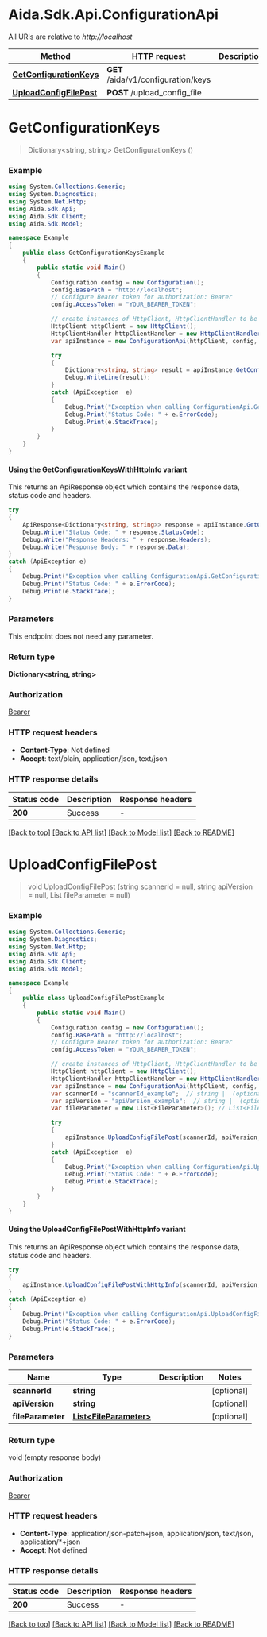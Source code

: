 # Aida.Sdk.Api.ConfigurationApi

All URIs are relative to *http://localhost*

| Method | HTTP request | Description |
|--------|--------------|-------------|
| [**GetConfigurationKeys**](ConfigurationApi.md#getconfigurationkeys) | **GET** /aida/v1/configuration/keys |  |
| [**UploadConfigFilePost**](ConfigurationApi.md#uploadconfigfilepost) | **POST** /upload_config_file |  |

<a name="getconfigurationkeys"></a>
# **GetConfigurationKeys**
> Dictionary&lt;string, string&gt; GetConfigurationKeys ()



### Example
```csharp
using System.Collections.Generic;
using System.Diagnostics;
using System.Net.Http;
using Aida.Sdk.Api;
using Aida.Sdk.Client;
using Aida.Sdk.Model;

namespace Example
{
    public class GetConfigurationKeysExample
    {
        public static void Main()
        {
            Configuration config = new Configuration();
            config.BasePath = "http://localhost";
            // Configure Bearer token for authorization: Bearer
            config.AccessToken = "YOUR_BEARER_TOKEN";

            // create instances of HttpClient, HttpClientHandler to be reused later with different Api classes
            HttpClient httpClient = new HttpClient();
            HttpClientHandler httpClientHandler = new HttpClientHandler();
            var apiInstance = new ConfigurationApi(httpClient, config, httpClientHandler);

            try
            {
                Dictionary<string, string> result = apiInstance.GetConfigurationKeys();
                Debug.WriteLine(result);
            }
            catch (ApiException  e)
            {
                Debug.Print("Exception when calling ConfigurationApi.GetConfigurationKeys: " + e.Message);
                Debug.Print("Status Code: " + e.ErrorCode);
                Debug.Print(e.StackTrace);
            }
        }
    }
}
```

#### Using the GetConfigurationKeysWithHttpInfo variant
This returns an ApiResponse object which contains the response data, status code and headers.

```csharp
try
{
    ApiResponse<Dictionary<string, string>> response = apiInstance.GetConfigurationKeysWithHttpInfo();
    Debug.Write("Status Code: " + response.StatusCode);
    Debug.Write("Response Headers: " + response.Headers);
    Debug.Write("Response Body: " + response.Data);
}
catch (ApiException e)
{
    Debug.Print("Exception when calling ConfigurationApi.GetConfigurationKeysWithHttpInfo: " + e.Message);
    Debug.Print("Status Code: " + e.ErrorCode);
    Debug.Print(e.StackTrace);
}
```

### Parameters
This endpoint does not need any parameter.
### Return type

**Dictionary<string, string>**

### Authorization

[Bearer](../README.md#Bearer)

### HTTP request headers

 - **Content-Type**: Not defined
 - **Accept**: text/plain, application/json, text/json


### HTTP response details
| Status code | Description | Response headers |
|-------------|-------------|------------------|
| **200** | Success |  -  |

[[Back to top]](#) [[Back to API list]](../README.md#documentation-for-api-endpoints) [[Back to Model list]](../README.md#documentation-for-models) [[Back to README]](../README.md)

<a name="uploadconfigfilepost"></a>
# **UploadConfigFilePost**
> void UploadConfigFilePost (string scannerId = null, string apiVersion = null, List<FileParameter> fileParameter = null)



### Example
```csharp
using System.Collections.Generic;
using System.Diagnostics;
using System.Net.Http;
using Aida.Sdk.Api;
using Aida.Sdk.Client;
using Aida.Sdk.Model;

namespace Example
{
    public class UploadConfigFilePostExample
    {
        public static void Main()
        {
            Configuration config = new Configuration();
            config.BasePath = "http://localhost";
            // Configure Bearer token for authorization: Bearer
            config.AccessToken = "YOUR_BEARER_TOKEN";

            // create instances of HttpClient, HttpClientHandler to be reused later with different Api classes
            HttpClient httpClient = new HttpClient();
            HttpClientHandler httpClientHandler = new HttpClientHandler();
            var apiInstance = new ConfigurationApi(httpClient, config, httpClientHandler);
            var scannerId = "scannerId_example";  // string |  (optional) 
            var apiVersion = "apiVersion_example";  // string |  (optional) 
            var fileParameter = new List<FileParameter>(); // List<FileParameter> |  (optional) 

            try
            {
                apiInstance.UploadConfigFilePost(scannerId, apiVersion, fileParameter);
            }
            catch (ApiException  e)
            {
                Debug.Print("Exception when calling ConfigurationApi.UploadConfigFilePost: " + e.Message);
                Debug.Print("Status Code: " + e.ErrorCode);
                Debug.Print(e.StackTrace);
            }
        }
    }
}
```

#### Using the UploadConfigFilePostWithHttpInfo variant
This returns an ApiResponse object which contains the response data, status code and headers.

```csharp
try
{
    apiInstance.UploadConfigFilePostWithHttpInfo(scannerId, apiVersion, fileParameter);
}
catch (ApiException e)
{
    Debug.Print("Exception when calling ConfigurationApi.UploadConfigFilePostWithHttpInfo: " + e.Message);
    Debug.Print("Status Code: " + e.ErrorCode);
    Debug.Print(e.StackTrace);
}
```

### Parameters

| Name | Type | Description | Notes |
|------|------|-------------|-------|
| **scannerId** | **string** |  | [optional]  |
| **apiVersion** | **string** |  | [optional]  |
| **fileParameter** | [**List&lt;FileParameter&gt;**](FileParameter.md) |  | [optional]  |

### Return type

void (empty response body)

### Authorization

[Bearer](../README.md#Bearer)

### HTTP request headers

 - **Content-Type**: application/json-patch+json, application/json, text/json, application/*+json
 - **Accept**: Not defined


### HTTP response details
| Status code | Description | Response headers |
|-------------|-------------|------------------|
| **200** | Success |  -  |

[[Back to top]](#) [[Back to API list]](../README.md#documentation-for-api-endpoints) [[Back to Model list]](../README.md#documentation-for-models) [[Back to README]](../README.md)

